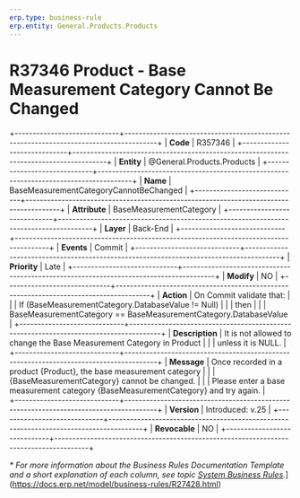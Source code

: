 ```yaml
---
erp.type: business-rule
erp.entity: General.Products.Products
---
```


# R37346 Product - Base Measurement Category Cannot Be Changed
+-----------------------------+---------------------------------------------------------------------------------------+
| **Code**                    | R357346                                                                               |
+-----------------------------+---------------------------------------------------------------------------------------+
| **Entity**                  | @General.Products.Products                                                            |
+-----------------------------+---------------------------------------------------------------------------------------+
| **Name**                    | BaseMeasurementCategoryCannotBeChanged                                                |
+-----------------------------+---------------------------------------------------------------------------------------+
| **Attribute**               | BaseMeasurementCategory                                                               |
+-----------------------------+---------------------------------------------------------------------------------------+
| **Layer**                   | Back-End                                                                              |
+-----------------------------+---------------------------------------------------------------------------------------+
| **Events**                  | Commit                                                                                |
+-----------------------------+---------------------------------------------------------------------------------------+
| **Priority**                | Late                                                                                  |
+-----------------------------+---------------------------------------------------------------------------------------+
| **Modify**                  | NO                                                                                    |
+-----------------------------+---------------------------------------------------------------------------------------+
| **Action**                  |  On Commit validate that:                                                             |
|                             |  If (BaseMeasurementCategory.DatabaseValue != Null)                                   |
|                             |  then                                                                                 |
|                             |  BaseMeasurementCategory == BaseMeasurementCategory.DatabaseValue                     |
+-----------------------------+---------------------------------------------------------------------------------------+
| **Description**             |  It is not allowed to change the  Base Measurement Category in Product                |
|                             |  unless it is NULL.                                                                   |
+-----------------------------+---------------------------------------------------------------------------------------+
| **Message**                 |   Once recorded in a product {Product}, the base measurement category                 |
|                             |   {BaseMeasurementCategory} cannot be changed.                                         |
|                             |   Please enter a base measurement category {BaseMeasurementCategory} and try again.    |                             
+-----------------------------+---------------------------------------------------------------------------------------+
| **Version**                 | Introduced: v.25                                                                      |
+-----------------------------+---------------------------------------------------------------------------------------+
| **Revocable**               | NO                                                                                    |
+-----------------------------+---------------------------------------------------------------------------------------+

*\* For more information about the Business Rules Documentation Template and a short explanation of each column, see
topic [System Business Rules](../templates/template-description-system-business-rules.md).*](https://docs.erp.net/model/business-rules/R27428.html)
